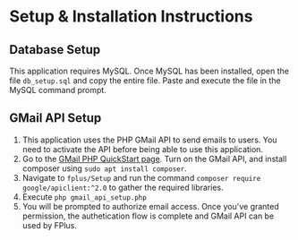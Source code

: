 # Setup & Installation Instructions

## Database Setup 

This application requires MySQL. Once MySQL has been installed, open the file ```db_setup.sql``` and copy the entire file. Paste and execute the file in the MySQL command prompt. 

## GMail API Setup

1. This application uses the PHP GMail API to send emails to users. You need to activate the API before being able to use this application.
2. Go to the [GMail PHP QuickStart page](https://developers.google.com/gmail/api/quickstart/php). Turn on the GMail API, and install composer using ```sudo apt install composer```.
3. Navigate to ```fplus/Setup``` and run the command ```composer require google/apiclient:^2.0``` to gather the required libraries. 
4. Execute ```php gmail_api_setup.php```
5. You will be prompted to authorize email access. Once you've granted permission, the authetication flow is complete and GMail API can be used by FPlus. 